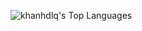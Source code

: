 ![khanhdlq's Top Languages](https://github-readme-stats.vercel.app/api/top-langs/?username=khanhdlq&theme=dark&show_icons=true&hide_border=false&layout=compact)